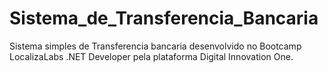 # Sistema_de_Transferencia_Bancaria
Sistema simples de Transferencia bancaria desenvolvido no Bootcamp LocalizaLabs .NET Developer pela plataforma Digital Innovation One.
